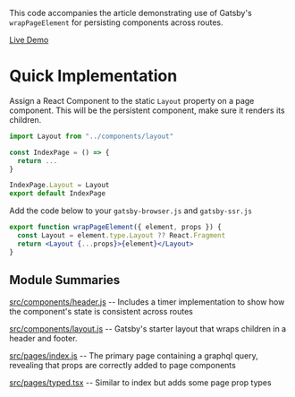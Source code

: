 This code accompanies the article []() demonstrating use of Gatsby's `wrapPageElement` for persisting components across routes.

[Live Demo](https://miles-crighton.github.io/gatsby-persistent-ui/)

# Quick Implementation

Assign a React Component to the static `Layout` property on a page component. This will be the persistent component, make sure it renders its children.

```jsx
import Layout from "../components/layout"

const IndexPage = () => {
  return ...
}

IndexPage.Layout = Layout
export default IndexPage
```

Add the code below to your `gatsby-browser.js` and `gatsby-ssr.js`

```jsx
export function wrapPageElement({ element, props }) {
  const Layout = element.type.Layout ?? React.Fragment
  return <Layout {...props}>{element}</Layout>
}
```

## Module Summaries

[src/components/header.js](https://github.com/miles-crighton/gatsby-persistent-ui/blob/master/src/components/header.js) -- Includes a timer implementation to show how the component's state is consistent across routes

[src/components/layout.js](https://github.com/miles-crighton/gatsby-persistent-ui/blob/master/src/components/layout.js) -- Gatsby's starter layout that wraps children in a header and footer.

[src/pages/index.js](https://github.com/miles-crighton/gatsby-persistent-ui/blob/master/src/pages/index.js) -- The primary page containing a graphql query, revealing that props are correctly added to page components

[src/pages/typed.tsx](https://github.com/miles-crighton/gatsby-persistent-ui/blob/master/src/pages/typed.tsx) -- Similar to index but adds some page prop types
